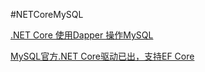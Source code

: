 #NETCoreMySQL

[.NET Core 使用Dapper 操作MySQL](http://www.cnblogs.com/linezero/p/NETCoreMySQL.html)

[MySQL官方.NET Core驱动已出，支持EF Core](http://www.cnblogs.com/linezero/p/5806814.html)